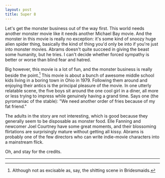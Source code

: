 ```yaml
---
layout: post
title: Super 8
---
```


Let's get the monster business out of the way first. This world needs another monster movie like it needs another Michael Bay movie. And the monster in this movie is really no exception: it's some kind of snoozy huge alien spider thing, basically the kind of thing you'd only be into if you're just into monster movies. Abrams doesn't quite succeed in giving the beast some humanity, but he tries. I can't decide whether forced sympathy is better or worse than blind fear and hatred.

Big however, this movie is a lot of fun, and the monster business is really beside the point.[^super1] This movie is about a bunch of awesome middle school kids living in a boring town in Ohio in 1979. Following them around and enjoying their antics is the principal pleasure of the movie. In one utterly relatable scene, the five boys sit around the one cool girl in a diner, all more or less trying to impress while genuinely having a grand time. Says one (the pyromaniac of the stable): "We need another order of fries because of my fat friend."

The adults in the story are not interesting, which is good because they generally seem to be disposable as monster food. Elle Fanning and newcomer Joel Courtney have some great moments, and their blossoming flirtations are surprisingly mature without getting all kissy. Abrams is probably one of the few directors who can write indie-movie characters into a mainstream flick.

Oh, and stay for the credits.

<hr class="footnote" />

[^super1]: Although not as excisable as, say, the shitting scene in Bridesmaids.